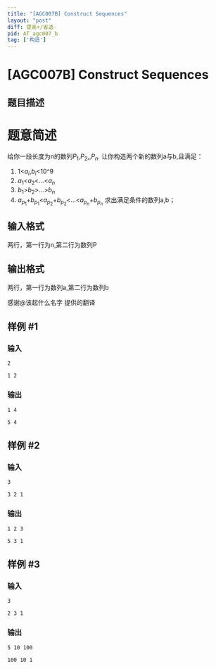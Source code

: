 ```yaml
---
title: "[AGC007B] Construct Sequences"
layout: "post"
diff: 提高+/省选-
pid: AT_agc007_b
tag: ['构造']
---
```


# [AGC007B] Construct Sequences

## 题目描述

# 题意简述
给你一段长度为n的数列$P_1$,$P_2$,,$P_n$.
让你构造两个新的数列a与b,且满足：   
1.    1<$a_i$,$b_i$<10^9                     
2.    $a_1$<$a_2$<…<$a_n$
3.    $b_1$>$b_2$>…>$b_n$
4.    $a_{p_1}$+$b_{p_1}$<$a_{p_2}$+$b_{p_2}$<…<$a_{p_n}$+$b_{p_n}$
求出满足条件的数列a,b；

## 输入格式

两行，第一行为n,第二行为数列P

## 输出格式

两行，第一行为数列a,第二行为数列b

感谢@该起什么名字 提供的翻译

## 样例 #1

### 输入

```
2
1 2
```

### 输出

```
1 4
5 4
```

## 样例 #2

### 输入

```
3
3 2 1
```

### 输出

```
1 2 3
5 3 1
```

## 样例 #3

### 输入

```
3
2 3 1
```

### 输出

```
5 10 100
100 10 1
```

